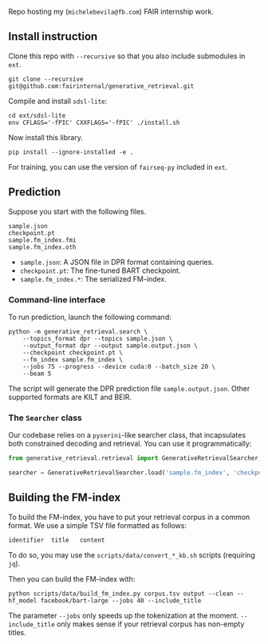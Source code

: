 Repo hosting my (`michelebevila@fb.com`) FAIR internship work. 

## Install instruction

Clone this repo with `--recursive` so that you also include submodules in `ext`.
```
git clone --recursive git@github.com:fairinternal/generative_retrieval.git
```

Compile and install `sdsl-lite`:
```
cd ext/sdsl-lite
env CFLAGS='-fPIC' CXXFLAGS='-fPIC' ./install.sh
```

Now install this library.
```
pip install --ignore-installed -e .
```

For training, you can use the version of `fairseq-py` included in `ext`.

## Prediction
Suppose you start with the following files.
```commandline
sample.json
checkpoint.pt
sample.fm_index.fmi
sample.fm_index.oth
```
* `sample.json`: A JSON file in DPR format containing queries.
* `checkpoint.pt`: The fine-tuned BART checkpoint.
* `sample.fm_index.*`: The serialized FM-index.

### Command-line interface
To run prediction, launch the following command:

```commandline
python -m generative_retrieval.search \
    --topics_format dpr --topics sample.json \
    --output_format dpr --output sample.output.json \
    --checkpoint checkpoint.pt \
    --fm_index sample.fm_index \
    --jobs 75 --progress --device cuda:0 --batch_size 20 \
    --beam 5
```
The script will generate the DPR prediction file `sample.output.json`. Other supported formats are KILT and BEIR.

### The `Searcher` class
Our codebase relies on a `pyserini`-like searcher class, that incapsulates both constrained decoding and retrieval. You
can use it programmatically:
```python
from generative_retrieval.retrieval import GenerativeRetrievalSearcher, GenerativeRetrievalDocument

searcher = GenerativeRetrievalSearcher.load('sample.fm_index', 'checkpoint.pt')

```


## Building the FM-index
To build the FM-index, you have to put your retrieval corpus in a common format. We use a simple TSV file formatted as follows:
```
identifier  title   content
```
To do so, you may use the `scripts/data/convert_*_kb.sh` scripts (requiring `jq`).

Then you can build the FM-index with:
```
python scripts/data/build_fm_index.py corpus.tsv output --clean --hf_model facebook/bart-large --jobs 40 --include_title
```
The parameter `--jobs` only speeds up the tokenization at the moment. `--include_title` only makes sense if your retrieval corpus has non-empty titles.


